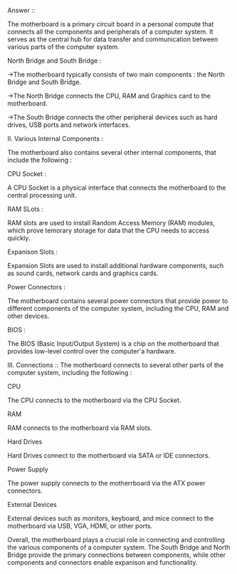 Answer ::

The motherboard is a primary circuit board in a personal compute that connects all the components and peripherals of a computer system.
It serves as the central hub for data transfer and communication between various parts of the computer system.

North Bridge and South Bridge :

->The motherboard typically consists of two main components : the North Bridge and South Bridge. 

->The North Bridge connects the CPU, RAM and Graphics card to the motherboard.

->The South Bridge connects the other peripheral devices such as hard drives, USB ports and network interfaces. 

II. Various Internal Components :

The motherboard also contains several other internal components, that include the following :

CPU Socket :

  A CPU Socket is a physical interface that connects the motherboard to the central processing unit.

RAM SLots :

  RAM slots are used to install Random Access Memory (RAM) modules, which prove temorary storage for data that the CPU needs to access quickly.

Expanison Slots :

  Expansion Slots are used to install additional hardware components, such as sound cards, network cards and graphics cards.

Power Connectors :

  The motherboard contains several power connectors that provide power to different components of the computer system, including the CPU, RAM and other devices.

BIOS :

  The BIOS (Basic Input/Output System) is a chip on the motherboard that provides low-level control over the computer'a hardware. 

III. Connections :: 
The motherboard connects to several other parts of the computer system, including the following :

CPU 

  The CPU connects to the motherboard via the CPU Socket.

RAM

  RAM connects to the motherboard via RAM slots.

Hard Drives

  Hard Drives connect to the motherboard via SATA or IDE connectors.

Power Supply

  The power supply connects to the motherrboard via the ATX power connectors. 

External Devices

  External devices such as monitors, keyboard, and mice connect to the motherboard via USB, VGA, HDMI, or other ports.

Overall, the motherboard plays a crucial role in connecting and controlling the various components of a computer system. The South Bridge and North Bridge provide the primary connections between components, while other components and connectors enable expanison and functionality. 
